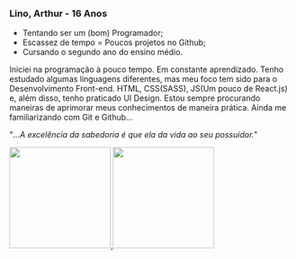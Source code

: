 ### Lino, Arthur - 16 Anos

- Tentando ser um (bom) Programador;
- Escassez de tempo = Poucos projetos no Github;
- Cursando o segundo ano do ensino médio.

Iniciei na programação à pouco tempo.
Em constante aprendizado. Tenho estudado algumas linguagens diferentes, mas meu foco tem sido para o Desenvolvimento Front-end.
HTML, CSS(SASS), JS(Um pouco de React.js) e, além disso, tenho praticado UI Design.
Estou sempre procurando maneiras de aprimorar meus conhecimentos de maneira prática. 
Ainda me familiarizando com Git e Github...

"_...A excelência da sabedoria é que ela da vida ao seu possuidor._"

 <div>
  <a href="https://github.com/ArthurLino">
  <img height="180em" src="https://github-readme-stats.vercel.app/api?username=arthurlino&show_icons=true&theme=omni&include_all_commits=true&count_private=true"/>
  <img height="180em" src="https://github-readme-stats.vercel.app/api/top-langs/?username=arthurlino&layout=compact&langs_count=16&theme=omni"/>
<div>
